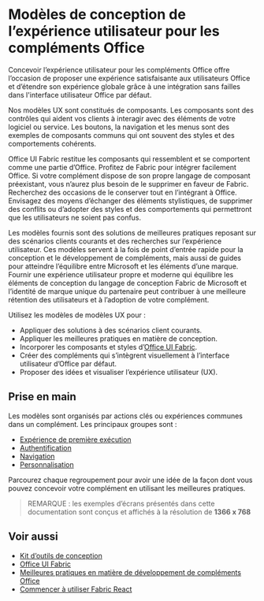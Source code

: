 # <a name="ux-design-patterns-for-office-add-ins"></a>Modèles de conception de l’expérience utilisateur pour les compléments Office

Concevoir l’expérience utilisateur pour les compléments Office offre l’occasion de proposer une expérience satisfaisante aux utilisateurs Office et d’étendre son expérience globale grâce à une intégration sans failles dans l'interface utilisateur Office par défaut.  

Nos modèles UX sont constitués de composants. Les composants sont des contrôles qui aident vos clients à interagir avec des éléments de votre logiciel ou service. Les boutons, la navigation et les menus sont des exemples de composants communs qui ont souvent des styles et des comportements cohérents.

Office UI Fabric restitue les composants qui ressemblent et se comportent comme une partie d’Office. Profitez de Fabric pour intégrer facilement Office. Si votre complément dispose de son propre langage de composant préexistant, vous n’aurez plus besoin de le supprimer en faveur de Fabric. Recherchez des occasions de le conserver tout en l’intégrant à Office. Envisagez des moyens d’échanger des éléments stylistiques, de supprimer des conflits ou d’adopter des styles et des comportements qui permettront que les utilisateurs ne soient pas confus.

Les modèles fournis sont des solutions de meilleures pratiques reposant sur des scénarios clients courants et des recherches sur l’expérience utilisateur. Ces modèles servent à la fois de point d’entrée rapide pour la conception et le développement de compléments, mais aussi de guides pour atteindre l’équilibre entre Microsoft et les éléments d’une marque. Fournir une expérience utilisateur propre et moderne qui équilibre les éléments de conception du langage de conception Fabric de Microsoft et l’identité de marque unique du partenaire peut contribuer à une meilleure rétention des utilisateurs et à l’adoption de votre complément.

Utilisez les modèles de modèles UX pour :

* Appliquer des solutions à des scénarios client courants.
* Appliquer les meilleures pratiques en matière de conception.
* Incorporer les composants et styles d’[Office UI Fabric](https://developer.microsoft.com/fabric#/get-started).
* Créer des compléments qui s’intègrent visuellement à l’interface utilisateur d’Office par défaut.
* Proposer des idées et visualiser l’expérience utilisateur (UX).


## <a name="getting-started"></a>Prise en main

Les modèles sont organisés par actions clés ou expériences communes dans un complément. Les principaux groupes sont :

* [Expérience de première exécution](../design/first-run-experience-patterns.md)
* [Authentification](../design/authentication-patterns.md)
* [Navigation](../design/navigation-patterns.md)
* [Personnalisation](../design/branding-patterns.md)

Parcourez chaque regroupement pour avoir une idée de la façon dont vous pouvez concevoir votre complément en utilisant les meilleures pratiques.



>REMARQUE : les exemples d’écrans présentés dans cette documentation sont conçus et affichés à la résolution de **1366 x 768**




## <a name="see-also"></a>Voir aussi
* [Kit d’outils de conception](design-toolkits.md)
* [Office UI Fabric](https://developer.microsoft.com/fabric)
* [Meilleures pratiques en matière de développement de compléments Office](https://docs.microsoft.com/office/dev/add-ins/concepts/add-in-development-best-practices)
* [Commencer à utiliser Fabric React](https://docs.microsoft.com/office/dev/add-ins/design/using-office-ui-fabric-react)
